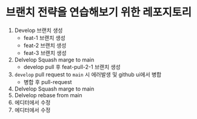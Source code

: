 # 브랜치 전략을 연습해보기 위한 레포지토리

1. Develop 브랜치 생성
   - feat-1 브랜치 생성
   - feat-2 브랜치 생성
   - feat-3 브랜치 생성
2. Delvelop Squash marge to main
    - develop pull 후 feat-pull-2-1 브랜치 생성
3. `develop` pull request to `main` 시 에러발생 및 github ui에서 병합
   - 병합 후 pull-request
4. Delvelop Squash marge to main
5. Delvelop rebase from main
6. 에디터에서 수정
7. 에디터에서 수정
